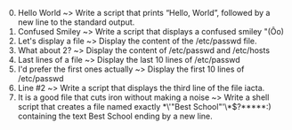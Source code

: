 0. Hello World ~> Write a script that prints “Hello, World”, followed by a new line to the standard output.
1. Confused Smiley ~> Write a script that displays a confused smiley "(Ôo)
2. Let's display a file ~> Display the content of the /etc/passwd file.
3. What about 2? ~> Display the content of /etc/passwd and /etc/hosts
4. Last lines of a file ~> Display the last 10 lines of /etc/passwd
5. I'd prefer the first ones actually ~> Display the first 10 lines of /etc/passwd
6. Line #2 ~> Write a script that displays the third line of the file iacta.
7. It is a good file that cuts iron without making a noise ~> Write a shell script that creates a file named exactly \*\\'"Best School"\'\\*$\?\*\*\*\*\*:) containing the text Best School ending by a new line.
